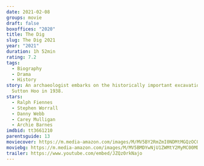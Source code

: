 ```yaml
---
date: 2021-02-08
groups: movie
draft: false
boxoffices: "2020"
title: The Dig
slug: The Dig 2021
year: "2021"
duration: 1h 52min
rating: 7.2
tags:
  - Biography
  - Drama
  - History
story: An archaeologist embarks on the historically important excavation of
  Sutton Hoo in 1938.
stars:
  - Ralph Fiennes
  - Stephen Worrall
  - Danny Webb
  - Carey Mulligan
  - Archie Barnes
imdbid: tt3661210
parentsguide: 13
moviecover: https://m.media-amazon.com/images/M/MV5BY2RmZmI0NDMtMGQzOC00YWU3LTkwYWUtMDRkNDBjZDg3YTkyXkEyXkFqcGdeQXVyMTEyMjM2NDc2._V1_FMjpg_UX1013_.jpg
moviebg: https://m.media-amazon.com/images/M/MV5BMDYwNjU1ZWMtY2MyMC00MDFlLWJmM2UtMDU5YzBjMGM4ZTNlXkEyXkFqcGdeQXVyMTEyMjM2NDc2._V1_FMjpg_UX1280_.jpg
trailer: https://www.youtube.com/embed/JZQz0rkNajo
---
```

